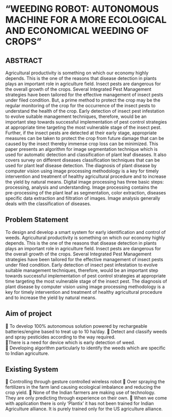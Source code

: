 # “WEEDING ROBOT: AUTONOMOUS MACHINE FOR A MORE ECOLOGICAL AND ECONOMICAL WEEDING OF CROPS”

## ABSTRACT           
Agricultural productivity is something on which our economy highly depends. This is the one of the reasons that disease detection in plants plays an important role in agriculture field. Insect  pests  are  dangerous  for  the  overall  growth  of  the  crops.  Several  Integrated  Pest Management strategies have been tailored for the effective management of insect pests under filed condition. But, a prime method to protect the crop may be the regular monitoring of the crop for the occurrence of the insect pests to understand the health of the crop. Early detection of insect  pest  infestation  to  evolve  suitable  management  techniques,  therefore,  would  be  an important step towards successful implementation of pest control strategies at appropriate time targeting the most vulnerable stage of the insect pest. Further, if the insect pests are detected at their early stage, appropriate measures can be taken to protect the crop from future damage that can be caused by the insect thereby immense crop loss can be minimized. This paper presents an algorithm  for  image  segmentation  technique  which  is  used  for  automatic  detection  and classification of plant leaf diseases. It also covers survey on different diseases classification techniques that can be used for plant leaf disease detection. The diagnosis of plant disease by computer  vision  using  image  processing  methodology  is  a  key  for  timely  intervention  and treatment of healthy agricultural procedure and to increase the yield by natural means. Digital image  processing  has  three  basic  steps:  processing,  analysis  and  understanding.  Image processing  contains  the  pre-processing  of  the  plant  leaf  as  segmentation,  color  extraction, diseases specific data extraction and filtration of images. Image analysis generally deals with the classification of diseases. 

## Problem Statement           
To  design  and  develop  a  smart  system  for  early  identification  and  control  of  weeds. Agricultural productivity is something on which our economy highly depends. This is the one of the reasons that disease detection in plants plays an important role in agriculture field. Insect pests are dangerous for the overall growth of the crops. Several Integrated Pest Management strategies have  been  tailored  for  the  effective  management  of  insect  pests  under  filed  condition.  Early detection of insect pest infestation to evolve suitable management techniques, therefore, would be an important step towards successful implementation of pest control strategies at appropriate time targeting the most vulnerable stage of the insect pest. The diagnosis of plant disease by computer vision using image processing methodology is a key for timely intervention and treatment of healthy agricultural procedure and to increase the yield by natural means.

## Aim of project 
 To develop 100% autonomous solution powered by rechargeable batteries/engine based to treat up to 10 ha/day.
 Detect and classify weeds and spray pesticides according to the way required.  
There is a need for device which is early detection of weed.  
 Developing  algorithm  particularly  to  identify  the  weeds  which  are  specific  to  Indian agriculture. 

## Existing System 
 Controlling through gesture controlled wireless robot
 Over  spraying  the  fertilizers  in  the  farm  land  causing  ecological  imbalance  and reducing the crop yield. 
 None of the Indian farmers are making use of technology. They are only predicting through experience on their own. 
 When we come with application there is only ‘Plantix’ it has not been trained for Indian Agriculture alliance. It is purely trained only for the US agriculture alliance. 

